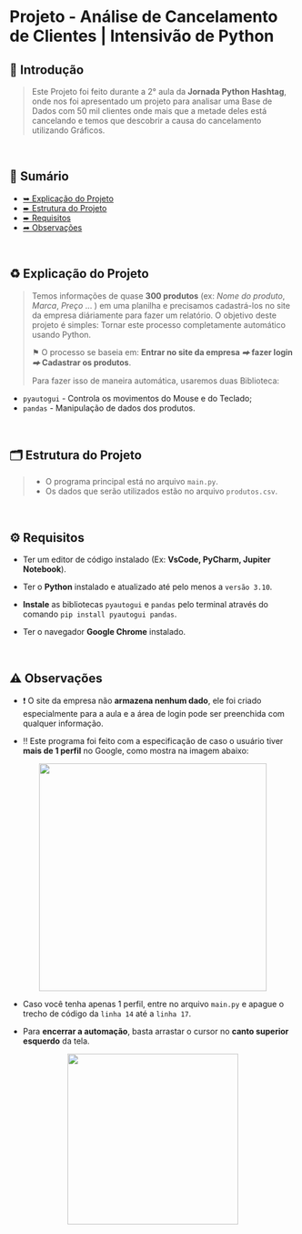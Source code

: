 # Projeto - Análise de Cancelamento de Clientes | Intensivão de Python

<!--------------- 📌 Introdução -------------->
## 📌 Introdução
> Este Projeto foi feito durante a 2° aula da **Jornada Python Hashtag**, onde nos foi apresentado um projeto para analisar uma Base de Dados com 50 mil clientes onde mais que a metade deles está cancelando e temos que descobrir a causa do cancelamento utilizando Gráficos.     

&nbsp;

<!----------- Sumário ---------->
## 📒 Sumário
- [➥ Explicação do Projeto](#explicação-do-projeto)
- [➨ Estrutura do Projeto](#estrutura-do-projeto)
- [➨ Requisitos](#requisitos)
- [➦ Observações](#observações)

&nbsp;

<!--------------- ♻️ Explicação do Projeto -------------->
## <a id="explicação-do-projeto">♻️ Explicação do Projeto</a>
> Temos informações de quase **300 produtos** (ex: *Nome do produto*, *Marca*, *Preço* ... ) em uma planilha e precisamos cadastrá-los no site da empresa diáriamente para fazer um relatório. O objetivo deste projeto é simples: Tornar este processo completamente automático usando Python.
> 
> ⚑ O processo se baseia em: **Entrar no site da empresa  *⮕*  fazer login  *⮕*  Cadastrar os produtos**.
> 
> Para fazer isso de maneira automática, usaremos duas Biblioteca: 
  * `pyautogui` - Controla os movimentos do Mouse e do Teclado;
  * `pandas` - Manipulação de dados dos produtos.

&nbsp;

<!--------------- 🗂️ Estrutura do Projeto -------------->
## <a id="estrutura-do-projeto">🗂️ Estrutura do Projeto</a>
> - O programa principal está no arquivo `main.py`.
> - Os dados que serão utilizados estão no arquivo `produtos.csv`.

&nbsp;

<!--------------- ⚙️ Requisitos -------------->
## <a id="requisitos">⚙️ Requisitos</a>
* Ter um editor de código instalado (Ex: **VsCode, PyCharm, Jupiter Notebook**).
  
* Ter o **Python** instalado e atualizado até pelo menos a `versão 3.10`.
* **Instale** as bibliotecas  `pyautogui` e `pandas` pelo terminal através do comando `pip install pyautogui pandas`.
* Ter o navegador **Google Chrome** instalado.

&nbsp;

<!--------------- ⚠️ Observações -------------->
## <a id="observações">⚠️ Observações</a>
- ❗ O site da empresa não **armazena nenhum dado**, ele foi criado especialmente para a aula e a área de login pode ser preenchida com qualquer informação.

- ‼️ Este programa foi feito com a especificação de caso o usuário tiver **mais de 1 perfil** no Google, como mostra na imagem abaixo:

<p align="center">
  <img src="https://github.com/user-attachments/assets/79759fb5-7802-4004-b5fc-4800868b6fda" width="400"/>
</p>

- Caso você tenha apenas 1 perfil, entre no arquivo `main.py` e apague o trecho de código da `linha 14` até a `linha 17`.

- Para **encerrar a automação**, basta arrastar o cursor no **canto superior esquerdo** da tela.
                                                                          
<p align="center">
  <img src="https://github.com/user-attachments/assets/da4ae27b-292d-4434-b4ed-2ea6a0e4e0a9" width="300">
</p>





  
